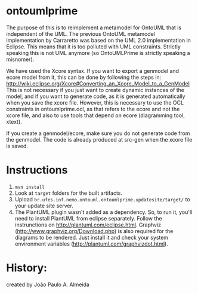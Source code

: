 ontoumlprime
============
The purpose of this is to reimplement a metamodel for OntoUML that is independent of the UML. 
The previous OntoUML metamodel implementation by Carraretto was based on the UML 2.0 implementation
in Eclipse. This means that it is too polluted with UML constraints. Strictly speaking this is not 
UML anymore (so OntoUMLPrime is strictly speaking a misnomer). 
 
We have used the Xcore syntax. If you want to export a genmodel and ecore model from it, this can be done by following the steps in:
http://wiki.eclipse.org/Xcore#Converting_an_Xcore_Model_to_a_GenModel
This is not necessary if you just want to create dynamic instances of the model, and if you want to generate code, as it is generated
automatically when you save the xcore file. However, this is necessary to use the OCL constraints in ontoumlprime.ocl, as that refers
to the ecore and not the xcore file, and also to use tools that depend on ecore (diagramming tool, xtext). 
 
If you create a genmodel/ecore, make sure you do not generate code from the genmodel. The code is already produced at src-gen
when the xcore file is saved.

Instructions
============

1. `mvn install`
2. Look at `target` folders for the built artifacts.
3. Upload `br.ufes.inf.nemo.ontouml.ontoumlprime.updatesite/target/` to your
   update site server.
4. The PlantUML plugin wasn't added as a dependency. So, to run it, you'll need to install PlantUML from eclipse separately. Follow the instrunctions on http://plantuml.com/eclipse.html. Graphviz (http://www.graphviz.org/Download.php) is also required for the diagrams to be rendered. Just install it and check your system environment variables (http://plantuml.com/graphvizdot.html).

History:
========
created by João Paulo A. Almeida
